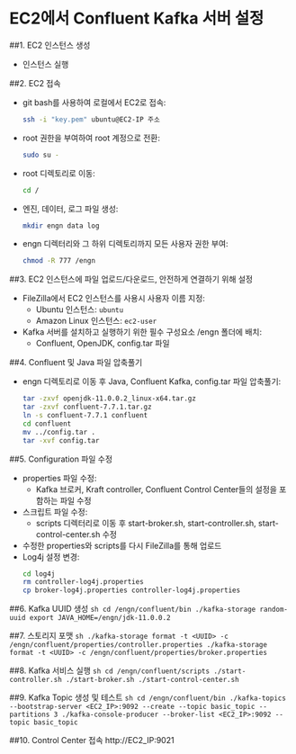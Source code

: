 # EC2에서 Confluent Kafka 서버 설정

##1. EC2 인스턴스 생성
   - 인스턴스 실행

##2. EC2 접속
   - git bash를 사용하여 로컬에서 EC2로 접속:
     ```sh
     ssh -i "key.pem" ubuntu@EC2-IP 주소
     ```
   - root 권한을 부여하여 root 계정으로 전환:
     ```sh
     sudo su -
     ```
   - root 디렉토리로 이동:
     ```sh
     cd /
     ```
   - 엔진, 데이터, 로그 파일 생성:
     ```sh
     mkdir engn data log
     ```
   - engn 디렉터리와 그 하위 디렉토리까지 모든 사용자 권한 부여:
     ```sh
     chmod -R 777 /engn
     ```

##3. EC2 인스턴스에 파일 업로드/다운로드, 안전하게 연결하기 위해 설정
   - FileZilla에서 EC2 인스턴스를 사용시 사용자 이름 지정:
     - Ubuntu 인스턴스: `ubuntu`
     - Amazon Linux 인스턴스: `ec2-user`
   - Kafka 서버를 설치하고 실행하기 위한 필수 구성요소 /engn 폴더에 배치:
     - Confluent, OpenJDK, config.tar 파일

##4. Confluent 및 Java 파일 압축풀기
   - engn 디렉토리로 이동 후 Java, Confluent Kafka, config.tar 파일 압축풀기:
     ```sh
     tar -zxvf openjdk-11.0.0.2_linux-x64.tar.gz
     tar -zxvf confluent-7.7.1.tar.gz
     ln -s confluent-7.7.1 confluent
     cd confluent
     mv ../config.tar .
     tar -xvf config.tar
     ```

##5. Configuration 파일 수정
   - properties 파일 수정:
     - Kafka 브로커, Kraft controller, Confluent Control Center들의 설정을 포함하는 파일 수정
   - 스크립트 파일 수정:
     - scripts 디렉터리로 이동 후 start-broker.sh, start-controller.sh, start-control-center.sh 수정
   - 수정한 properties와 scripts를 다시 FileZilla를 통해 업로드
   - Log4j 설정 변경:
     ```sh
     cd log4j
     rm controller-log4j.properties
     cp broker-log4j.properties controller-log4j.properties
     ```

##6. Kafka UUID 생성
    ```sh
     cd /engn/confluent/bin
     ./kafka-storage random-uuid
     export JAVA_HOME=/engn/jdk-11.0.0.2
     ```

##7. 스토리지 포맷
    ```sh
    ./kafka-storage format -t <UUID> -c /engn/confluent/properties/controller.properties
    ./kafka-storage format -t <UUID> -c /engn/confluent/properties/broker.properties
     ```

##8. Kafka 서비스 실행
    ```sh
    cd /engn/confluent/scripts
    ./start-controller.sh
    ./start-broker.sh
    ./start-control-center.sh
    ```

##9. Kafka Topic 생성 및 테스트
    ```sh
    cd /engn/confluent/bin
    ./kafka-topics --bootstrap-server <EC2_IP>:9092 --create --topic basic_topic --partitions 3
    ./kafka-console-producer --broker-list <EC2_IP>:9092 --topic basic_topic
    ```

##10. Control Center 접속
    http://EC2_IP:9021
